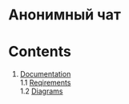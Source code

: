 # Анонимный чат
# Contents
1. [Documentation](https://github.com/GaponTV/AnonChatVK/tree/master/Documents) <br>
  1.1 [Reqirements](https://github.com/GaponTV/AnonChatVK/blob/master/Documents/Reqirements.md) <br>
  1.2 [Diagrams](https://github.com/GaponTV/AnonChatVK/blob/master/Documents/Diagrams/Readme.md) <br>
